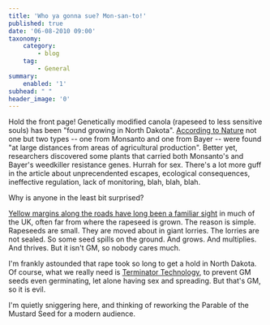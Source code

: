 ```yaml
---
title: 'Who ya gonna sue? Mon-san-to!'
published: true
date: '06-08-2010 09:00'
taxonomy:
    category:
        - blog
    tag:
        - General
summary:
    enabled: '1'
subhead: " "
header_image: '0'
---
```


Hold the front page! Genetically modified canola (rapeseed to less sensitive souls) has been "found growing in North Dakota". [According to Nature](https://www.nature.com/articles/news.2010.393) not one but two types -- one from Monsanto and one from Bayer -- were found "at large distances from areas of agricultural production". Better yet, researchers discovered some plants that carried both Monsanto's and Bayer's weedkiller resistance genes. Hurrah for sex. There's a lot more guff in the article about unprecendented escapes, ecological consequences, ineffective regulation, lack of monitoring, blah, blah, blah.

Why is anyone in the least bit surprised?

[Yellow margins along the roads have long been a familiar sight](http://jeremycherfas.net/wp/work/nothing-new-under-the-sun-introduction/) in much of the UK, often far from where the rapeseed is grown. The reason is simple. Rapeseeds are small. They are moved about in giant lorries. The lorries are not sealed. So some seed spills on the ground. And grows. And multiplies. And thrives. But it isn't GM, so nobody cares much.

I'm frankly astounded that rape took so long to get a hold in North Dakota. Of course, what we really need is [Terminator Technology](https://www.jeremycherfas.net/search/query:Terminator), to prevent GM seeds even germinating, let alone having sex and spreading. But that's GM, so it is evil.

I'm quietly sniggering here, and thinking of reworking the Parable of the Mustard Seed for a modern audience.
